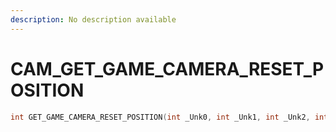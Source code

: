 ```yaml
---
description: No description available 
---
```


# CAM\_GET_GAME_CAMERA_RESET_POSITION

```cpp
int GET_GAME_CAMERA_RESET_POSITION(int _Unk0, int _Unk1, int _Unk2, int _Unk3, int _Unk4, int _Unk5, int _Unk6);
```